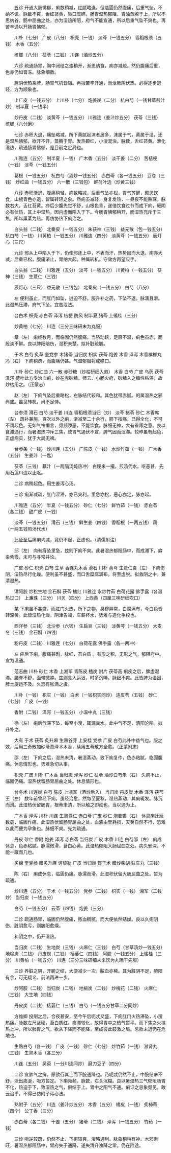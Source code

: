 <!-- { "loadSidebar": true } -->
　　五诊 开通大肠怫郁，痢数稍减，红腻略退。但临圊仍然腹痛，后重气坠，不纳不饥。脉数不爽，舌红苔黄，唇口糜碎。肠胃湿热郁阻，胃浊蒸腾于上，所以不思纳谷。肠中屈曲之处，亦为湿热所阻，府气不能宣通，所以后重气坠不爽也。再苦辛通以开肠胃怫郁。

　　川朴（七分） 广皮（八分） 枳壳（一钱） 淡芩（一钱五分） 香稻根须（五钱） 木香（五分）

　　槟榔（八分） 茯苓（三钱） 川连（酒炒五分）

　　六诊 疏通肠胃，胸中闭结之浊稍开，渐思纳食，痢亦减疏。然仍腹痛后重，色赤仍如膏冻。脉象细数。

　　厥阴伏热乘脾，肠胃气机皆阻。再拟苦辛开通，而泄厥阴伏热。必得逐步退轻，方为顺象也。

　　上广皮（一钱五分） 上川朴（七分） 炮姜炭（二分） 杭白芍（一钱甘草煎汁炒） 制半夏（一钱半）

　　炒丹皮（二钱） 淡黄芩（一钱五分） 川雅连（姜汁炒五分） 茯苓（三钱） 槟榔（六分磨）

　　七诊 赤积大退，痛坠略减。所下黄腻起沫者居多，沫属于气，黄属于湿，还是湿热怫郁，欲开不开，蒸腾于胃。发热颧红，小溲混浊。脉数，舌红苔黄。泄化湿热，疏通肠胃怫郁，是目前之定局也。

　　川雅连（五分） 制半夏（一钱） 广木香（五分） 淡干姜（二分） 苦桔梗（一钱） 淡芩（一钱五分）

　　葛根（一钱五分） 杭白芍（酒炒一钱五分） 赤白苓（各一钱五分） 豆卷（三钱） 炒红曲（一钱五分） 六一散（三钱包） 鲜荷叶边（炒黄三钱）

　　八诊 赤积渐退，腹痛稍轻，痢数略减，后重气坠亦松，胃气苏醒，颇思饮食，山根青色亦退，皆属转轻之象。然痢虽减轻，身复发热，一昼夜不能熟寐。脉数右大，舌红苔黄。痧后少腹先觉不舒，山根色青，遂借饮食过节而成下痢，厥阴必有伏热，其上中湿热，因内虚而陷入于下。今肠胃怫郁稍开，而湿热充斥于三焦，所以熏蒸为热。再仿协热下痢治之。

　　白头翁（二钱） 北秦皮（一钱五分） 朱茯神（三钱） 益元散（包一钱五分） 杭白芍（一钱） 川黄柏（一钱五分） 川雅连（四分） 淡黄芩（一钱五分） 辰灯心（三尺）

　　九诊 邪从上中陷入于下，仍使邪还上中，不表而汗，热势因而大退，痢亦大减，后重已松，腹痛渐止，胃纳大起。种属转机。守效方再望应手。

　　白头翁（二钱） 川雅连（五分） 淡芩（一钱五分） 川黄柏（一钱五分） 茯神（三钱） 生薏仁（三钱）

　　辰灯心（三尺） 益元散（三钱包） 北秦皮（一钱五分） 白芍（八分）

　　左 便利虽止，而肛门如坠，迸迫不舒。服升补之药，下坠不退，脉濡且滑。此湿热压滞，府气下坠。宜苦泄法。

　　台白术 枳壳 赤白苓 泽泻 桔梗 防风 制半夏 猪苓 上徭桂（三分）

　　炒黄柏（七分） 川连（三分三味研末为丸服）

　　章（左） 痢经数月，而临圊仍然腹痛，当脐动跃，足厥不温，痢色虽赤，而殷淡不鲜。良以脾阳暗伤，湿积未楚。拟补脏疏腑。

　　于术 白芍 炙草 奎党参 木猪苓 当归炭 枳实 茯苓 炮姜 木香 泽泻 木香槟榔丸冯（右） 下痢稍疏，而腹痛仍甚。气湿郁阻将成噤口。

　　川朴 砂仁 炒红曲 六一散 赤砂糖（炒枯研细入煎） 木香 白芍 广皮 乌药 茯苓 泽泻 荷叶此方专治血痢，妙在赤砂糖。师云、小肠火府，砂糖入之糖性粘滞，故炒枯用之。（正蒙志）

　　赵（左） 下痢气坠后重略松，右脉结代较和。其色犹带赤腻。的属湿热之邪尚盛。虽见转机，尚不足恃。

　　台参须 滑石 白芍 淡干姜 川连 香稻根须当归（炒） 淡芩 猪苓 砂仁 木香席（左） 疏补兼施，百次以外之痢，渐减至二十余行，脐下按痛，已得全化，不可不谓起色。无如气怯懒言，频频哕恶，不能饮食。脉细无神，大有雀啄之意。良以食滞通行，而暑湿热冲斥三焦，致胃气遏伏不宣，脾气因而涩滞。较昨虽有起色，正虚病实，犹于大局无裨。

　　台参条（一钱） 炒川连（五分） 广陈皮（一钱） 水炒竹茹（一钱） 广木香（五分） 生姜汁（一匙）

　　茯苓（三钱） 藕汁（一两隔汤炖热冲） 白粳米一撮，煎汤代水。呕恶甚，先用石莲川连以止呕。

　　二诊 病稍起色。用生姜泻心汤。

　　三诊 痢渐减疏，肛门涩滞，亦已爽利，里急亦松，恶心亦定，脉亦起。

　　川雅连（五分） 半夏（一钱五分） 砂仁（七分） 鲜竹茹（一钱） 赤白苓（各二钱） 甜广皮（一钱）

　　淡芩（一钱五分） 滑石（三钱） 鲜生姜（四钱） 香稻根（一两五钱） 藕（一两五钱煎汤代水）

　　此证至后痛痢均减，竟仍不起，正虚也。（清儒附注）

　　邱（左） 向有痔坠里急，兹则下痢不爽。此暑湿热郁阻肠中，而成滞下，癖染紫霞，未可与寻常并论。

　　广皮 砂仁 枳壳 白芍 生草 香连丸木香 滑石 川朴 黄芩 生薏仁袁（左） 下痢伤阴，湿热尽行化燥。便利虽不甚盛，而口舌糜腐满布。将至虚脱。拟救阴之中，兼清湿热。

　　清阿胶 炒松生地 金石斛 茯苓 橘红 川雅连 水炒竹茹 白荷花露 佛手露（各温热过口） 上濂珠（三分） 川贝（四分） 上西黄（四厘三味研细吹口）

　　某 下痢虽不甚盛，而肛门火热，所下之物，臭秽异常，白腐满布，今白色皆转深黄。此皆湿热化燥，阴津告竭，车薪杯水，势难与造化争权也。

　　西洋参（三钱） 北沙参（六钱） 生扁豆（三钱） 淡黄芩（一钱五分） 大麦冬（三钱） 金石斛（四钱）

　　粉丹皮（二钱） 川雅连（七分） 白荷花露 佛手露（各一两冲）

　　左 疟后下痢，腹痛甚剧。脉细，苔白质 。有形之积，无形之气，郁阻府中。宜为温通。

　　范志曲 川朴 砂仁 木香 上湘军 青陈皮 楂炭 附片 茯苓高 痢疾之后，脾虚湿滞。腰脊不舒，面带微肿。兹则食入运迟，时多沉睡。脉细不爽。此皆脾为湿困，脾土旋运不及。久恐有胀满之虞。

　　川朴（一钱） 枳实（一钱） 白术（一钱枳实同炒） 连皮苓（五钱） 砂仁（七分） 广皮（一钱）

　　香附（二钱） 泽泻（一钱五分） 小温中丸（三钱）

　　徐（左） 痢后气滞下坠，每至小溲，辄漏粪水。此中气不足，清阳沦陷。拟升补之。

　　大有 于术 茯苓 炙升麻 生熟谷芽 上安桂 党参 广皮 白芍此补中益气也。服之效，后用三奇散加砂苓薏泽术木香，续用五苓散方全愈。（正蒙附志）

　　邵（左） 下痢之后，湿热未清，暑湿蒸动，致下痢复作，色赤粘腻，临圊腹痛。休息情形也。势难急切从事。

　　枳壳 广皮 川朴 广木香 当归炭 泽泻 砂仁 茯苓 酒炒白芍朱（右） 久痢不止，临圊仍痛。湿热伏留肠胃屈曲之处。休息情形也。

　　台冬术 川连炭 白芍 陈皮 上湘军（酒炒后入） 当归炭 丹皮炭 木香 泽泻 茯苓王（左） 数年前曾经下痢，虽经治愈，然每至夏秋，湿热蒸动，其痢辄发。脉沉而滑。此湿热伏留肠胃，根蒂未清，所以触之即动也。当以通为止。

　　广木香 泽泻 川朴 川连 生熟薏仁 赤白苓 广皮 砂仁 炮姜裘（右） 休息痢迁延数载，临圊作痛。此湿热伏留肠胃屈曲之处，血液由里耗损，天癸自然不行，恐难以此而便为孕象也。脉细不爽。先为疏通。

　　丹皮 砂仁 香附 炮姜 泽泻 赤白苓 当归炭 广皮 木香 川连 白芍邹（左） 痢成休息，色赤粘腻。脉濡微滑，苔白心黄。此湿热郁阻大肠屈曲之处。病久邪深，不能一蹴而几也。

　　炙绵 奎党参 醋炙升麻 诃黎勒 广皮 当归炭 野于术 醋炒柴胡 驻车丸（三钱）

　　陈（右） 痢成休息，临圊仍痛。脉濡而滑。此湿积伏留大肠屈曲之处。暂为疏通。

　　炒川连（五分） 于术（一钱五分） 党参（二钱） 枳实（一钱） 湘军（二钱炒） 当归炭（一钱五分）

　　白芍（一钱五分） 云苓（四钱） 炮姜（三分）

　　二诊 疏通肠胃，临圊仍然腹痛，脓血稠腻，而大便依然结燥。良以久痢阴伤，脏阴愈亏，则腑阳愈燥。

　　和阴之中，仍开湿热。

　　当归炭（二钱） 生地炭（三钱） 火麻仁（三钱） 白芍（甘草汤炒一钱五分） 地榆炭（二钱） 丹皮炭（二钱） 栝蒌仁（四钱） 阿胶（一钱五分） 上徭桂（三分） 川黄柏（一钱五分） 川连（三分三味研细末米饮为丸晒干先服）

　　三诊 养脏之阴，开腑之结，大便减少一次，脓血亦稀。其为脏阴不足，腑阳有余，可无疑义。前法再进一步。

　　炒阿胶（二钱） 当归炭（二钱） 地榆炭（二钱） 炒槐花（二钱） 火麻仁（三钱） 大生地（四钱）

　　丹皮炭（二钱） 栝蒌仁（三钱） 白芍（一钱五分甘草二分同炒）

　　方维卿 投剂之后，合夜甚安，至今午后呃忒又盛，下痢肛门火热滞坠，小溲热痛。脉数左尺坚硬，苔白质红。痰滞较化，故得胃中之热气暂平。而下焦之火挟热上冲，所以肺胃之气，欲从下降而不能降，至成彼此鼓激之局。忌款未退仍在危地也。

　　生熟白芍（各一钱） 广皮（一钱） 砂仁（七分） 炒竹茹（一钱） 滋肾丸（三钱） 生熟木香（各三分）

　　川连（五分） 吴萸（一分川连同炒） 磨刀豆子（四分）

　　二诊 宣肺气之痹，原欲行其上而下脘通降也。乃呃忒仍然不止，中脘结痹不舒，沃出痰涎，呃方暂定。下痢频频。脉数，右关沉糊。良以暑湿热三气郁阻肠胃不化，热迫于下，致湿热之气，俱结于上。胃中之阳气不通。痢证之忌象频见，敢云治乎。不得已仿附子泻心法。

　　熟附子（五分） 川连（姜汁炒五分） 木香（五分） 橘皮（一钱） 炙柿蒂（四个） 公丁香（三分）

　　赤白苓（各二钱） 干姜（五分） 猪苓（二钱） 泽泻（一钱五分） 竹茹（一钱）

　　三诊 呃逆较疏，仍然不止，下痢较爽，溲略通利。脉象稍稍有神。木邪素旺，暑湿热郁阻肠中，胃府失于通降，遂失清升浊降之常。仍在险途。

